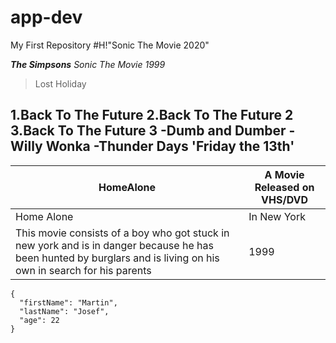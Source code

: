 # app-dev
My First Repository
#H!"Sonic The Movie 2020"

***The Simpsons***
*Sonic The Movie 1999*
> Lost Holiday

1.Back To The Future
2.Back To The Future 2
3.Back To The Future 3
-Dumb and Dumber
-Willy Wonka
-Thunder Days
'Friday the 13th'
---
 HomeAlone | A Movie Released on VHS/DVD |
| ----------- | ----------- |
| Home Alone | In New York |
| This movie consists of a boy who got stuck in new york and is in danger because he has been hunted by burglars and is living on his own in search for his parents | 1999 | 
```
{
  "firstName": "Martin",
  "lastName": "Josef",
  "age": 22
}
``` 
